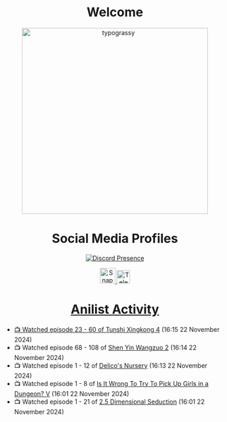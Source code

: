 <div align="center">

# Welcome
<a href="https://github.com/kawarimidoll/typograssy">
    <img alt="typograssy" src="https://typograssy.deno.dev/api?text=%E3%82%88%E3%81%86%E3%81%93%E3%81%9D%E3%81%BF%E3%81%AA%E3%81%95%E3%82%93%20-%20Sheby--&&l0=none&l1=82d9d0&l2=027353&l3=038c4c&l4=01402e&bg=none&frame=none&speed=100&comment=" width="421.99">
</a>

</div>

<div align="center">

# Social Media Profiles

[![Discord Presence](https://lanyard.cnrad.dev/api/612532963938271232)](https://discord.com/users/612532963938271232)


<a href="https://www.snapchat.com/add/a.sheby" title="Snapchat Profile">
    <img src="https://www.freepnglogos.com/uploads/snapchat-logo-png-0.png" width="35" alt="Snapchat Logo" />


<a href="https://t.me/ASheby" title="Telegram Profile">
    <img src="https://www.freepnglogos.com/uploads/telegram-logo-png-0.png" width="30" alt="Telegram Logo" />


</div>

<div align="center">

# Anilist Activity

</div>

<!-- ANILIST_ACTIVITY:start -->

-   📺 Watched episode 23 - 60 of [Tunshi Xingkong 4](https://anilist.co/anime/166219) (16:15 22 November 2024)
-   📺 Watched episode 68 - 108 of [Shen Yin Wangzuo 2](https://anilist.co/anime/153499) (16:14 22 November 2024)
-   📺 Watched episode 1 - 12 of [Delico's Nursery](https://anilist.co/anime/167991) (16:13 22 November 2024)
-   📺 Watched episode 1 - 8 of [Is It Wrong To Try To Pick Up Girls in a Dungeon? V](https://anilist.co/anime/170732) (16:01 22 November 2024)
-   📺 Watched episode 1 - 21 of [2.5 Dimensional Seduction](https://anilist.co/anime/158559) (16:01 22 November 2024)

<!-- ANILIST_ACTIVITY:end -->

